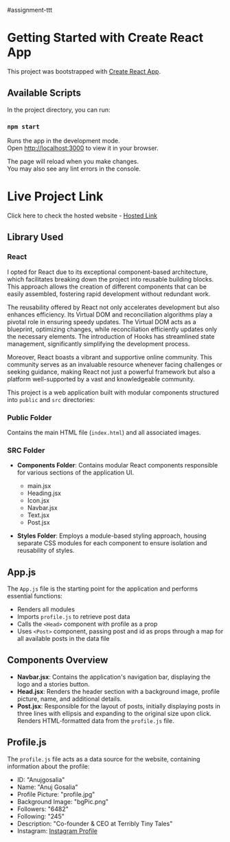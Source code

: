 #assignment-ttt
# Getting Started with Create React App

This project was bootstrapped with [Create React App](https://github.com/facebook/create-react-app).

## Available Scripts

In the project directory, you can run:

### `npm start`

Runs the app in the development mode.\
Open [http://localhost:3000](http://localhost:3000) to view it in your browser.

The page will reload when you make changes.\
You may also see any lint errors in the console.

# Live Project Link 

Click here to check the hosted website - [Hosted Link](https://assignment-ttt.vercel.app/)

## Library Used
### React

I opted for React due to its exceptional component-based architecture, which facilitates breaking down the project into reusable building blocks. This approach allows the creation of different components that can be easily assembled, fostering rapid development without redundant work.

The reusability offered by React not only accelerates development but also enhances efficiency. Its Virtual DOM and reconciliation algorithms play a pivotal role in ensuring speedy updates. The Virtual DOM acts as a blueprint, optimizing changes, while reconciliation efficiently updates only the necessary elements. The introduction of Hooks has streamlined state management, significantly simplifying the development process.

Moreover, React boasts a vibrant and supportive online community. This community serves as an invaluable resource whenever facing challenges or seeking guidance, making React not just a powerful framework but also a platform well-supported by a vast and knowledgeable community.

This project is a web application built with modular components structured into `public` and `src` directories:

### Public Folder

Contains the main HTML file (`index.html`) and all associated images.

### SRC Folder

- **Components Folder**: Contains modular React components responsible for various sections of the application UI.
  - main.jsx
  - Heading.jsx
  - Icon.jsx
  - Navbar.jsx
  - Text.jsx
  - Post.jsx

- **Styles Folder**: Employs a module-based styling approach, housing separate CSS modules for each component to ensure isolation and reusability of styles.

## App.js

The `App.js` file is the starting point for the application and performs essential functions:

- Renders all modules
- Imports `profile.js` to retrieve post data
- Calls the `<Head>` component with profile as a prop
- Uses `<Post>` component, passing post and id as props through a map for all available posts in the data file

## Components Overview

- **Navbar.jsx**: Contains the application's navigation bar, displaying the logo and a stories button.
- **Head.jsx**: Renders the header section with a background image, profile picture, name, and additional details.
- **Post.jsx**: Responsible for the layout of posts, initially displaying posts in three lines with ellipsis and expanding to the original size upon click. Renders HTML-formatted data from the `profile.js` file.

## Profile.js

The `profile.js` file acts as a data source for the website, containing information about the profile:

- ID: "Anujgosalia"
- Name: "Anuj Gosalia"
- Profile Picture: "profile.jpg"
- Background Image: "bgPic.png"
- Followers: "6482"
- Following: "245"
- Description: "Co-founder & CEO at Terribly Tiny Tales"
- Instagram: [Instagram Profile](https://www.instagram.com/anujgosalia)



